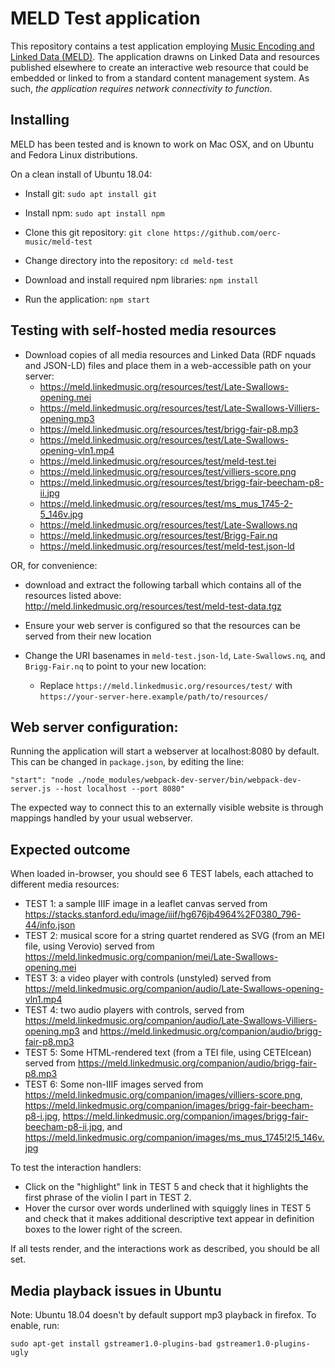 MELD Test application
=====================
This repository contains a test application employing [Music Encoding and Linked Data (MELD)](http://github.com/oerc-music/meld). The application drawns on Linked Data and resources published elsewhere to create an interactive web resource that could be embedded or linked to from a standard content management system. As such, *the application requires network connectivity to function*.

Installing
-----------
MELD has been tested and is known to work on Mac OSX, and on Ubuntu and Fedora Linux distributions.

On a clean install of Ubuntu 18.04: 
* Install git:
``sudo apt install git``

* Install npm:
``sudo apt install npm``

* Clone this git repository:
``git clone https://github.com/oerc-music/meld-test``

* Change directory into the repository:
``cd meld-test``

* Download and install required npm libraries:
``npm install``

* Run the application:
`npm start`

Testing with self-hosted media resources
-----
* Download copies of all media resources and Linked Data (RDF nquads and JSON-LD) files and place them in a web-accessible path on your server:
   - https://meld.linkedmusic.org/resources/test/Late-Swallows-opening.mei
   - https://meld.linkedmusic.org/resources/test/Late-Swallows-Villiers-opening.mp3
   - https://meld.linkedmusic.org/resources/test/brigg-fair-p8.mp3
   - https://meld.linkedmusic.org/resources/test/Late-Swallows-opening-vln1.mp4
   - https://meld.linkedmusic.org/resources/test/meld-test.tei
   - https://meld.linkedmusic.org/resources/test/villiers-score.png
   - https://meld.linkedmusic.org/resources/test/brigg-fair-beecham-p8-ii.jpg
   - https://meld.linkedmusic.org/resources/test/ms_mus_1745-2-5_146v.jpg
   - https://meld.linkedmusic.org/resources/test/Late-Swallows.nq
   - https://meld.linkedmusic.org/resources/test/Brigg-Fair.nq
   - https://meld.linkedmusic.org/resources/test/meld-test.json-ld

OR, for convenience: 

* download and extract the following tarball which contains all of the resources listed above:
http://meld.linkedmusic.org/resources/test/meld-test-data.tgz

* Ensure your web server is configured so that the resources can be served from their new location

* Change the URI basenames in `meld-test.json-ld`, `Late-Swallows.nq`, and `Brigg-Fair.nq` to point to your new location:
   - Replace `https://meld.linkedmusic.org/resources/test/` with `https://your-server-here.example/path/to/resources/`



Web server configuration:
----
Running the application will start a webserver at localhost:8080 by default. 
This can be changed in `package.json`, by editing the line:

 `"start": "node ./node_modules/webpack-dev-server/bin/webpack-dev-server.js --host localhost --port 8080"`
 
The expected way to connect this to an externally visible website is through
mappings handled by your usual webserver.

Expected outcome
----------------
When loaded in-browser, you should see 6 TEST labels, each attached to different media resources:

* TEST 1: a sample IIIF image in a leaflet canvas served from https://stacks.stanford.edu/image/iiif/hg676jb4964%2F0380_796-44/info.json
* TEST 2: musical score for a string quartet rendered as SVG (from an MEI file, using Verovio) served from https://meld.linkedmusic.org/companion/mei/Late-Swallows-opening.mei
* TEST 3: a video player with controls (unstyled) served from https://meld.linkedmusic.org/companion/audio/Late-Swallows-opening-vln1.mp4
* TEST 4: two audio players with controls, served from https://meld.linkedmusic.org/companion/audio/Late-Swallows-Villiers-opening.mp3 and https://meld.linkedmusic.org/companion/audio/brigg-fair-p8.mp3
* TEST 5: Some HTML-rendered text (from a TEI file, using CETEIcean) served from https://meld.linkedmusic.org/companion/audio/brigg-fair-p8.mp3
* TEST 6: Some non-IIIF images served from https://meld.linkedmusic.org/companion/images/villiers-score.png, https://meld.linkedmusic.org/companion/images/brigg-fair-beecham-p8-i.jpg, https://meld.linkedmusic.org/companion/images/brigg-fair-beecham-p8-ii.jpg, and https://meld.linkedmusic.org/companion/images/ms_mus_1745!2!5_146v.jpg

To test the interaction handlers:
* Click on the "highlight" link in TEST 5 and check that it highlights the first phrase of the violin I part in TEST 2.
* Hover the cursor over words underlined with squiggly lines in TEST 5 and check that it makes additional descriptive text appear in definition boxes to the lower right of the screen. 

If all tests render, and the interactions work as described, you should be all set.

Media playback issues in Ubuntu
---
Note: Ubuntu 18.04 doesn't by default support mp3 playback in firefox. To enable, run:

`sudo apt-get install gstreamer1.0-plugins-bad gstreamer1.0-plugins-ugly`
